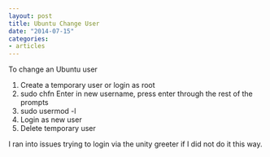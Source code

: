 ```yaml
---
layout: post
title: Ubuntu Change User
date: "2014-07-15"
categories:
- articles
---
```


To change an Ubuntu user

1. Create a temporary user or login as root
2. sudo chfn <olduser>
	Enter in new username, press enter through the rest of the prompts
3. sudo usermod -l <newuser> <olduser>
4. Login as new user
5. Delete temporary user

I ran into issues trying to login via the unity greeter if I did not do it this way.
